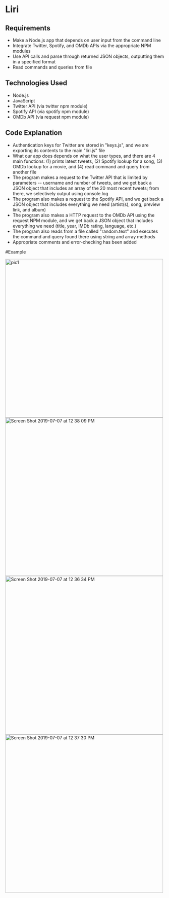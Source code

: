 # Liri
## Requirements
- Make a Node.js app that depends on user input from the command line
- Integrate Twitter, Spotify, and OMDb APIs via the appropriate NPM modules
- Use API calls and parse through returned JSON objects, outputting them in a specified format
- Read commands and queries from file

## Technologies Used
- Node.js
- JavaScript
- Twitter API (via twitter npm module)
- Spotify API (via spotify npm module)
- OMDb API (via request npm module)

## Code Explanation
- Authentication keys for Twitter are stored in "keys.js", and we are exporting its contents to the main "liri.js" file
- What our app does depends on what the user types, and there are 4 main functions: (1) prints latest tweets, (2) Spotify lookup for a song, (3) OMDb lookup for a movie, and (4) read command and query from another file
- The program makes a request to the Twitter API that is limited by parameters -- username and number of tweets, and we get back a JSON object that includes an array of the 20 most recent tweets; from there, we selectively output using console.log
- The program also makes a request to the Spotify API, and we get back a JSON object that includes everything we need (artist(s), song, preview link, and album)
- The program also makes a HTTP request to the OMDb API using the request NPM module, and we get back a JSON object that includes everything we need (title, year, IMDb rating, language, etc.)
- The program also reads from a file called "random.text" and executes the command and query found there using string and array methods
- Appropriate comments and error-checking has been added

#Example

<img width="500" alt="pic1" src="https://user-images.githubusercontent.com/45779399/60772342-a2f77b80-a0ba-11e9-882d-74663fa4570b.png">

<img width="500" alt="Screen Shot 2019-07-07 at 12 38 09 PM" src="https://user-images.githubusercontent.com/45779399/60772357-de924580-a0ba-11e9-909c-8fa981abafea.png">

<img width="500" alt="Screen Shot 2019-07-07 at 12 36 34 PM" src="https://user-images.githubusercontent.com/45779399/60772365-f79af680-a0ba-11e9-8bec-ae1dd9ecdb91.png">

<img width="500" alt="Screen Shot 2019-07-07 at 12 37 30 PM" src="https://user-images.githubusercontent.com/45779399/60772371-07b2d600-a0bb-11e9-8c21-ecde371007ea.png">
